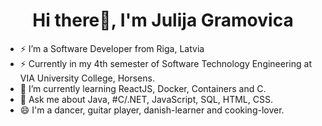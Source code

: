 <h1 align="center"> Hi there👋, I'm Julija Gramovica</h1>

- ⚡ I’m a Software Developer from Riga, Latvia
- ⚡ Currently in my 4th semester of Software Technology Engineering at VIA University College, Horsens.
- 🌱 I’m currently learning ReactJS, Docker, Containers and C.
- 💬 Ask me about Java, #C/.NET, JavaScript, SQL, HTML, CSS.
- 😄 I'm a dancer, guitar player, danish-learner and cooking-lover.

<!--
**gramovi4a/gramovi4a** is a ✨ _special_ ✨ repository because its `README.md` (this file) appears on your GitHub profile.

Here are some ideas to get you started:

- 🔭 I’m currently working on ...

- 👯 I’m looking to collaborate on ...
- 🤔 I’m looking for help with ...
- 💬 Ask me about ...
- 📫 How to reach me: ...
- 😄 Pronouns: ...
-  Fun fact: ...
-->
